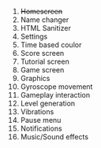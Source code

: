 1. ~~Homescreen~~
2. Name changer
3. HTML Sanitizer
4. Settings
5. Time based coulor
6. Score screen
7. Tutorial screen
8. Game screen
9. Graphics
10. Gyroscope movement
11. Gameplay interaction
12. Level generation
13. Vibrations
14. Pause menu
15. Notifications
16. Music/Sound effects